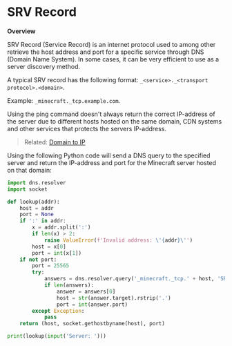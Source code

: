 # SRV Record

**Overview**

SRV Record (Service Record) is an internet protocol used to among other retrieve the host address and port for a specific service through DNS (Domain Name System). In some cases, it can be very efficient to use as a server discovery method.

A typical SRV record has the following format: `_<service>._<transport protocol>.<domain>`.

Example: `_minecraft._tcp.example.com`.

Using the ping command doesn't always return the correct IP-address of the server due to different hosts hosted on the same domain, CDN systems and other services that protects the servers IP-address.
> Related: [Domain to IP](https://github.com/WodxTV/Griefing-Methods/blob/master/Discovering/Domain%20to%20IP.md)

Using the following Python code will send a DNS query to the specified server and return the IP-address and port for the Minecraft server hosted on that domain:
```python
import dns.resolver
import socket

def lookup(addr):
    host = addr
    port = None
    if ':' in addr:
        x = addr.split(':')
        if len(x) > 2:
            raise ValueError(f'Invalid address: \'{addr}\'')
        host = x[0]
        port = int(x[1])
    if not port:
        port = 25565
        try:
            answers = dns.resolver.query('_minecraft._tcp.' + host, 'SRV')
            if len(answers):
                answer = answers[0]
                host = str(answer.target).rstrip('.')
                port = int(answer.port)
        except Exception:
            pass
    return (host, socket.gethostbyname(host), port)

print(lookup(input('Server: ')))
```
